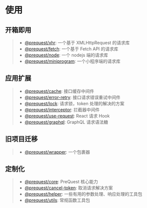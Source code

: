# 使用

## 开箱即用

> - [@prequest/xhr](/xhr ':target=_self'): 一个基于 XMLHttpRequest 的请求库
> - [@prequest/fetch](/fetch ':target=_self'): 一个基于 Fetch API 的请求库
> - [@prequest/node](/node ':target=_self'): 一个 nodejs 端的请求库
> - [@prequest/miniprogram](/miniprogram ':target=_self'): 一个小程序端的请求库

## 应用扩展

> - [@prequest/cache](/cache ':target=_self'): 接口缓存中间件
> - [@prequest/error-retry](/error-retry ':target=_self'): 接口请求错误重试中间件
> - [@prequest/lock](/lock ':target=_self'): 请求锁，token 处理的解决的方案
> - [@prequest/interceptor](/interceptor ':target=_self'): 拦截器中间件
> - [@prequest/use-request](/use-request ':target=_self'): React 请求 Hook
> - [@prequest/graphql](/graphql ':target=_self'): GraphQL 请求语法糖

## 旧项目迁移

> - [@prequest/wrapper](/wrapper ':target=_self'): 一个包裹器

## 定制化

> - [@prequest/core](/core ':target=_self'): PreQuest 核心能力
> - [@prequest/cancel-token](/cancel-token ':target=_self'): 取消请求解决方案
> - [@prequest/helper](https://github.com/xdoer/PreQuest/tree/main/packages/helper ':target=_blank'): 一些有用的参数处理、响应处理的工具包
> - [@prequest/utils](https://github.com/xdoer/PreQuest/tree/main/packages/utils ':target=_blank'): 常规函数工具包
